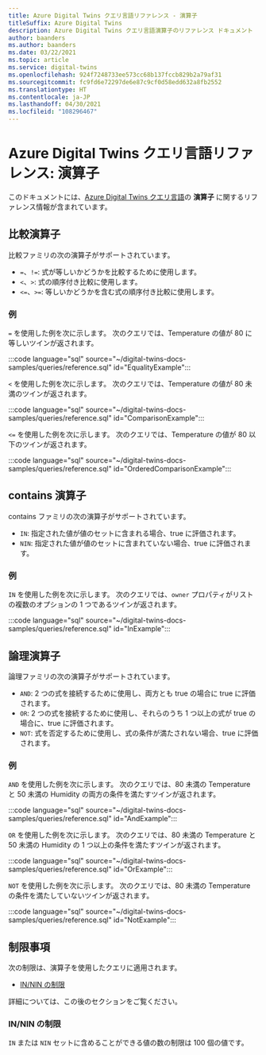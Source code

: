 ```yaml
---
title: Azure Digital Twins クエリ言語リファレンス - 演算子
titleSuffix: Azure Digital Twins
description: Azure Digital Twins クエリ言語演算子のリファレンス ドキュメント
author: baanders
ms.author: baanders
ms.date: 03/22/2021
ms.topic: article
ms.service: digital-twins
ms.openlocfilehash: 924f7248733ee573cc68b137fccb829b2a79af31
ms.sourcegitcommit: fc9fd6e72297de6e87c9cf0d58edd632a8fb2552
ms.translationtype: HT
ms.contentlocale: ja-JP
ms.lasthandoff: 04/30/2021
ms.locfileid: "108296467"
---
```

# <a name="azure-digital-twins-query-language-reference-operators"></a>Azure Digital Twins クエリ言語リファレンス: 演算子

このドキュメントには、[Azure Digital Twins クエリ言語](concepts-query-language.md)の **演算子** に関するリファレンス情報が含まれています。

## <a name="comparison-operators"></a>比較演算子

比較ファミリの次の演算子がサポートされています。

* `=`、`!=`: 式が等しいかどうかを比較するために使用します。
* `<`、`>`: 式の順序付き比較に使用します。
* `<=`、`>=`: 等しいかどうかを含む式の順序付き比較に使用します。

### <a name="example"></a>例

`=` を使用した例を次に示します。 次のクエリでは、Temperature の値が 80 に等しいツインが返されます。

:::code language="sql" source="~/digital-twins-docs-samples/queries/reference.sql" id="EqualityExample":::

`<` を使用した例を次に示します。 次のクエリでは、Temperature の値が 80 未満のツインが返されます。

:::code language="sql" source="~/digital-twins-docs-samples/queries/reference.sql" id="ComparisonExample":::

`<=` を使用した例を次に示します。 次のクエリでは、Temperature の値が 80 以下のツインが返されます。

:::code language="sql" source="~/digital-twins-docs-samples/queries/reference.sql" id="OrderedComparisonExample":::

## <a name="contains-operators"></a>contains 演算子

contains ファミリの次の演算子がサポートされています。

* `IN`: 指定された値が値のセットに含まれる場合、true に評価されます。
* `NIN`: 指定された値が値のセットに含まれていない場合、true に評価されます。

### <a name="example"></a>例

`IN` を使用した例を次に示します。 次のクエリでは、`owner` プロパティがリストの複数のオプションの 1 つであるツインが返されます。

:::code language="sql" source="~/digital-twins-docs-samples/queries/reference.sql" id="InExample":::

## <a name="logical-operators"></a>論理演算子

論理ファミリの次の演算子がサポートされています。
* `AND`: 2 つの式を接続するために使用し、両方とも true の場合に true に評価されます。
* `OR`: 2 つの式を接続するために使用し、それらのうち 1 つ以上の式が true の場合に、true に評価されます。
* `NOT`: 式を否定するために使用し、式の条件が満たされない場合、true に評価されます。

### <a name="example"></a>例

`AND` を使用した例を次に示します。 次のクエリでは、80 未満の Temperature と 50 未満の Humidity の両方の条件を満たすツインが返されます。

:::code language="sql" source="~/digital-twins-docs-samples/queries/reference.sql" id="AndExample":::

`OR` を使用した例を次に示します。 次のクエリでは、80 未満の Temperature と 50 未満の Humidity の 1 つ以上の条件を満たすツインが返されます。

:::code language="sql" source="~/digital-twins-docs-samples/queries/reference.sql" id="OrExample":::

`NOT` を使用した例を次に示します。 次のクエリでは、80 未満の Temperature の条件を満たしていないツインが返されます。

:::code language="sql" source="~/digital-twins-docs-samples/queries/reference.sql" id="NotExample":::

## <a name="limitations"></a>制限事項

次の制限は、演算子を使用したクエリに適用されます。
* [IN/NIN の制限](#limit-for-innin)

詳細については、この後のセクションをご覧ください。

### <a name="limit-for-innin"></a>IN/NIN の制限

`IN` または `NIN` セットに含めることができる値の数の制限は 100 個の値です。
